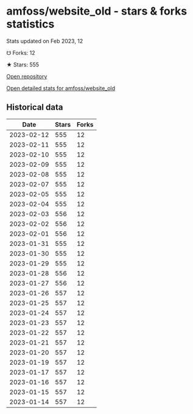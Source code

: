 # amfoss/website_old - stars & forks statistics

Stats updated on Feb 2023, 12

☋ Forks: 12

★ Stars: 555

[Open repository](https://github.com/amfoss/website_old)

[Open detailed stats for amfoss/website_old](https://reviewgithub.com/rep/amfoss/website_old)

## Historical data
| Date | Stars | Forks |
|------|-------|-------|
| 2023-02-12 | 555 | 12 | 
| 2023-02-11 | 555 | 12 | 
| 2023-02-10 | 555 | 12 | 
| 2023-02-09 | 555 | 12 | 
| 2023-02-08 | 555 | 12 | 
| 2023-02-07 | 555 | 12 | 
| 2023-02-05 | 555 | 12 | 
| 2023-02-04 | 555 | 12 | 
| 2023-02-03 | 556 | 12 | 
| 2023-02-02 | 556 | 12 | 
| 2023-02-01 | 556 | 12 | 
| 2023-01-31 | 555 | 12 | 
| 2023-01-30 | 555 | 12 | 
| 2023-01-29 | 555 | 12 | 
| 2023-01-28 | 556 | 12 | 
| 2023-01-27 | 556 | 12 | 
| 2023-01-26 | 557 | 12 | 
| 2023-01-25 | 557 | 12 | 
| 2023-01-24 | 557 | 12 | 
| 2023-01-23 | 557 | 12 | 
| 2023-01-22 | 557 | 12 | 
| 2023-01-21 | 557 | 12 | 
| 2023-01-20 | 557 | 12 | 
| 2023-01-19 | 557 | 12 | 
| 2023-01-17 | 557 | 12 | 
| 2023-01-16 | 557 | 12 | 
| 2023-01-15 | 557 | 12 | 
| 2023-01-14 | 557 | 12 | 

